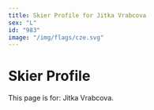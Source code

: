 ```yaml
---
title: Skier Profile for Jitka Vrabcova
sex: "L"
id: "983"
image: "/img/flags/cze.svg" 
---
```


# Skier Profile

This page is for: Jitka Vrabcova.
    